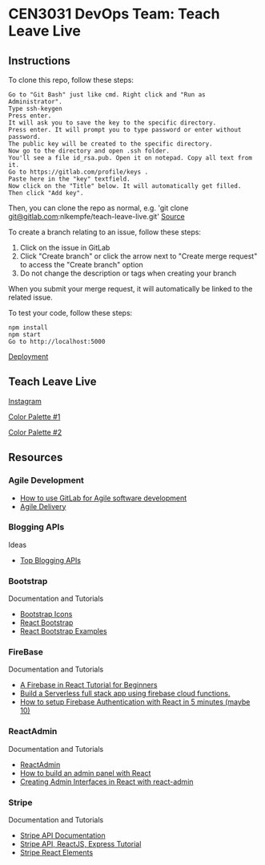 # CEN3031 DevOps Team: Teach Leave Live

## Instructions
To clone this repo, follow these steps:

    Go to "Git Bash" just like cmd. Right click and "Run as Administrator".
    Type ssh-keygen
    Press enter.
    It will ask you to save the key to the specific directory.
    Press enter. It will prompt you to type password or enter without password.
    The public key will be created to the specific directory.
    Now go to the directory and open .ssh folder.
    You'll see a file id_rsa.pub. Open it on notepad. Copy all text from it.
    Go to https://gitlab.com/profile/keys .
    Paste here in the "key" textfield.
    Now click on the "Title" below. It will automatically get filled.
    Then click "Add key".

Then, you can clone the repo as normal, e.g. 'git clone git@gitlab.com:nlkempfe/teach-leave-live.git'
[Source](https://stackoverflow.com/questions/40427498/getting-permission-denied-public-key-on-gitlab)

To create a branch relating to an issue, follow these steps:

  1. Click on the issue in GitLab
  2. Click "Create branch" or click the arrow next to "Create merge request" to access the "Create branch" option
  3. Do not change the description or tags when creating your branch

When you submit your merge request, it will automatically be linked to the related issue.

To test your code, follow these steps:

    npm install
    npm start
    Go to http://localhost:5000

[Deployment](https://devops-teach-leave-live.herokuapp.com)

## Teach Leave Live
[Instagram](https://www.instagram.com/p/B8I9rZAh5tm/)

[Color Palette #1](https://coolors.co/export/pdf/01ffff-ffffff-000000-474350-f8fff4)

[Color Palette #2](https://coolors.co/export/pdf/000808-00b5b5-a6a6a6-009696-007777)

## Resources
### Agile Development
- [How to use GitLab for Agile software development](https://about.gitlab.com/blog/2018/03/05/gitlab-for-agile-software-development/)
- [Agile Delivery](https://about.gitlab.com/solutions/agile-delivery/)

### Blogging APIs
Ideas
- [Top Blogging APIs](https://rapidapi.com/blog/top-blogging-apis/)

### Bootstrap
Documentation and Tutorials
- [Bootstrap Icons](https://icons.getbootstrap.com)
- [React Bootstrap](https://react-bootstrap.github.io)
- [React Bootstrap Examples](https://react.rocks/tag/Bootstrap)

### FireBase
Documentation and Tutorials
- [A Firebase in React Tutorial for Beginners](https://www.robinwieruch.de/complete-firebase-authentication-react-tutorial)
- [Build a Serverless full stack app using firebase cloud functions.](https://blog.usejournal.com/build-a-serverless-full-stack-app-using-firebase-cloud-functions-81afe34a64fc)
- [How to setup Firebase Authentication with React in 5 minutes (maybe 10)](https://medium.com/firebase-developers/how-to-setup-firebase-authentication-with-react-in-5-minutes-maybe-10-bb8bb53e8834)

### ReactAdmin
Documentation and Tutorials
- [ReactAdmin](https://marmelab.com/react-admin/)
- [How to build an admin panel with React](https://blog.logrocket.com/admin-panel-with-react/)
- [Creating Admin Interfaces in React with react-admin](https://alligator.io/react/react-admin-interface/)

### Stripe
Documentation and Tutorials
- [Stripe API Documentation](https://stripe.com/docs/api?lang=node)
- [Stripe API, ReactJS, Express Tutorial](https://hackernoon.com/stripe-api-reactjs-and-express-bc446bf08301)
- [Stripe React Elements](https://stripe.dev/react-stripe-elements/#card)
